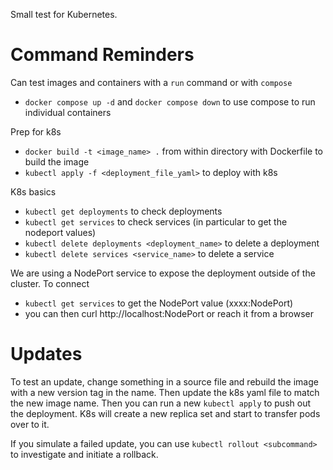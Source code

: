 Small test for Kubernetes.

# Command Reminders

Can test images and containers with a `run` command or with `compose`

- `docker compose up -d` and `docker compose down` to use compose to run individual containers

Prep for k8s

- `docker build -t <image_name> .` from within directory with Dockerfile to build the image
- `kubectl apply -f <deployment_file_yaml>` to deploy with k8s

K8s basics

- `kubectl get deployments` to check deployments
- `kubectl get services` to check services (in particular to get the nodeport values)
- `kubectl delete deployments <deployment_name>` to delete a deployment
- `kubectl delete services <service_name>` to delete a service

We are using a NodePort service to expose the deployment outside of the cluster. To connect

- `kubectl get services` to get the NodePort value (xxxx:NodePort)
- you can then curl http://localhost:NodePort or reach it from a browser

# Updates

To test an update, change something in a source file and rebuild the image with a new version tag in the name. Then update the k8s yaml file to match the new image name. Then you can run a new `kubectl apply` to push out the deployment. K8s will create a new replica set and start to transfer pods over to it.

If you simulate a failed update, you can use `kubectl rollout <subcommand>` to investigate and initiate a rollback.